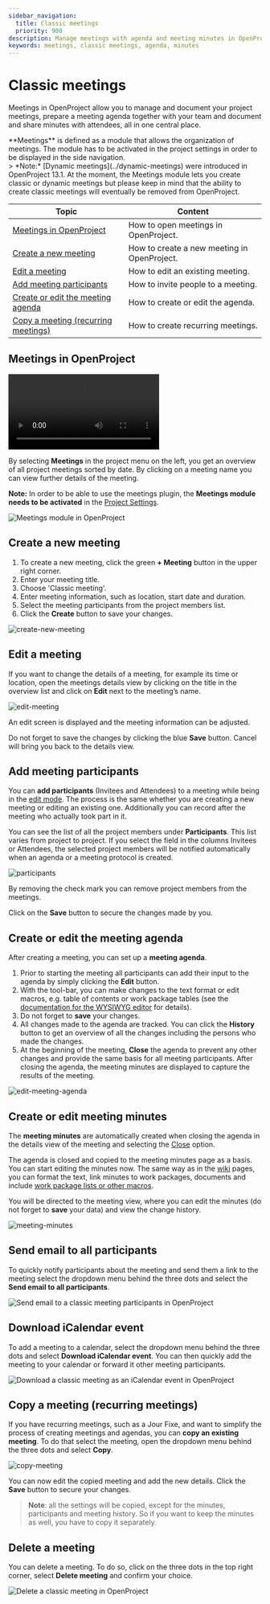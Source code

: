 ```yaml
---
sidebar_navigation:
  title: Classic meetings
  priority: 900
description: Manage meetings with agenda and meeting minutes in OpenProject.
keywords: meetings, classic meetings, agenda, minutes
---
```


# Classic meetings

Meetings in OpenProject allow you to manage and document your project meetings, prepare a meeting agenda together with your team and document and share minutes with attendees, all in one central place.

<div class="glossary">
**Meetings** is defined as a module that allows the organization of meetings. The module has to be activated in the project settings in order to be displayed in the side navigation.
</div>
> *Note:* [Dynamic meetings](../dynamic-meetings) were introduced in OpenProject 13.1. At the moment, the Meetings module lets you create classic or dynamic meetings but please keep in mind that the ability to create classic meetings will eventually be removed from OpenProject.

| Topic                                                                     | Content                                     |
|---------------------------------------------------------------------------|---------------------------------------------|
| [Meetings in OpenProject](#meetings-in-openproject)                       | How to open meetings in OpenProject.        |
| [Create a new meeting](#create-a-new-meeting)                             | How to create a new meeting in OpenProject. |
| [Edit a meeting](#edit-a-meeting)                                         | How to edit an existing meeting.            |
| [Add meeting participants](#add-meeting-participants)                     | How to invite people to a meeting.          |
| [Create or edit the meeting agenda](#create-or-edit-the-meeting-agenda)   | How to create or edit the agenda.           |
| [Copy a meeting (recurring meetings)](#copy-a-meeting-recurring-meetings) | How to create recurring meetings.           |

## Meetings in OpenProject

![A video about the Meetings module in OpenProject](https://openproject-docs.s3.eu-central-1.amazonaws.com/videos/OpenProject-How-to-Meetings.mp4)

By selecting **Meetings** in the project menu on the left, you get an overview of all project meetings sorted by date. By clicking on a meeting name you can view further details of the meeting.

**Note:** In order to be able to use the meetings plugin, the **Meetings module needs to be activated** in the [Project Settings](../../projects/project-settings/modules/).

![Meetings module in OpenProject](meetings.png)

## Create a new meeting

1. To create a new meeting, click the green **+ Meeting** button in the upper right corner.
2. Enter your meeting title.
3. Choose 'Classic meeting'.
3. Enter meeting information, such as location, start date and duration.
5. Select the meeting participants from the project members list.
6. Click the **Create** button to save your changes.

![create-new-meeting](create-new-classic-meeting.png)

## Edit a meeting

If you want to change the details of a meeting, for example its time or location, open the meetings details view by clicking on the title in the overview list and click on **Edit** next to the meeting’s name.

![edit-meeting](edit-meeting.png)

An edit screen is displayed and the meeting information can be adjusted.

Do not forget to save the changes by clicking the blue **Save** button. Cancel will bring you back to the details view.

## Add meeting participants

You can **add participants** (Invitees and Attendees) to a meeting while being in the [edit mode](#edit-a-meeting). The process is the same whether you are creating a new meeting or editing an existing one. Additionally you can record after the meeting who actually took part in it.

You can see the list of all the project members under **Participants**. This list varies from project to project. If you select the field in the columns Invitees or Attendees, the selected project members will be notified automatically when an agenda or a meeting protocol is created.

![participants](meeting-participants.png)

By removing the check mark you can remove project members from the meetings.

Click on the **Save** button to secure the changes made by you.

## Create or edit the meeting agenda

After creating a meeting, you can set up a **meeting agenda**.

1. Prior to starting the meeting all participants can add their input to the agenda by simply clicking the **Edit** button.
2. With the tool-bar, you can make changes to the text format or edit macros, e.g. table of contents or work package tables (see the [documentation for the WYSIWYG editor](../../wysiwyg) for details).
3. Do not forget to **save** your changes.
4. All changes made to the agenda are tracked. You can click the **History** button to get an overview of all the changes including the persons who made the changes.
7. At the beginning of the meeting, **Close** the agenda to prevent any other changes and provide the same basis for all meeting participants. After closing the agenda, the meeting minutes are displayed to capture the results of the meeting.

![edit-meeting-agenda](edit-meeting-agenda.png)

## Create or edit meeting minutes

The **meeting minutes** are automatically created when closing the agenda in the details view of the meeting and selecting the [Close](#create-or-edit-the-meeting-agenda) option.

The agenda is closed and copied to the meeting minutes page as a basis. You can start editing the minutes now. The same way as in the [wiki](../../wiki) pages, you can format the text, link minutes to work packages, documents and include [work package lists or other macros](../../wysiwyg/#embedding-of-work-package-attributes-and-project-attributes).

You will be directed to the meeting view, where you can edit the minutes (do not forget to **save** your data) and view the change history.

![meeting-minutes](edit-minutes.png)

## Send email to all participants

To quickly notify participants about the meeting and send them a link to the meeting select the dropdown menu behind the three dots and select the **Send email to all participants**.

![Send email to a classic meeting participants in OpenProject](send-email-to-participants.png)

## Download iCalendar event

To add a meeting to a calendar, select the dropdown menu behind the three dots and select **Download iCalendar event**. You can then quickly add the meeting to your calendar or forward it other meeting participants.

![Download a classic meeting as an iCalendar event in OpenProject](download-a-meeting.png)

## Copy a meeting (recurring meetings)

If you have recurring meetings, such as a Jour Fixe, and want to simplify the process of creating meetings and agendas, you can **copy an existing meeting**. To do that select the meeting, open the dropdown menu behind the three dots and select **Copy**.

![copy-meeting](copy-meeting.png)

You can now edit the copied meeting and add the new details. Click the **Save** button to secure your changes.

> **Note**: all the settings will be copied, except for the minutes, participants and meeting history. So if you want to keep the minutes as well, you have to copy it separately.

## Delete a meeting

You can delete a meeting. To do so, click on the three dots in the top right corner, select **Delete meeting** and confirm your choice.

![Delete a classic meeting in OpenProject](delete-meeting.png)
